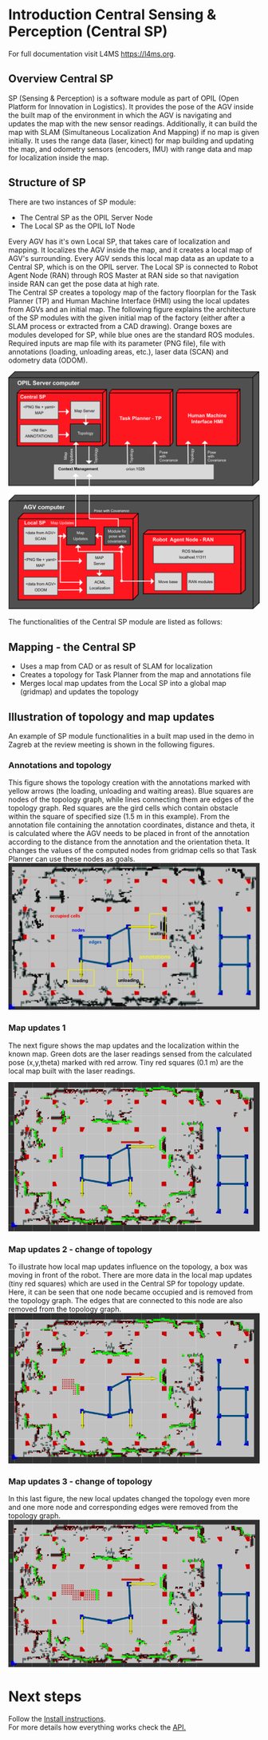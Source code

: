 # Introduction Central Sensing & Perception (Central SP)

For full documentation visit L4MS <https://l4ms.org>.

<!--Link to other modules of OPIL (opil-MODULENAME.l4ms.eu):-->

<!--* [Robot Agent Node (RAN)](http://opil-ran.l4ms.eu)-->
<!--* [Human Agent Node (HAN)](http://opil-han.l4ms.eu)-->
<!--* [Sensor Agent Node (SAN)](http://opil-san.l4ms.eu) -->
<!--* [Task Planner (TP)](http://opil-tp.l4ms.eu)-->
<!--* [Human Machine Interface (HMI)](http://opil-hmi.l4ms.eu)-->
<!--* [Context Management (CM)](http://opil-cm.l4ms.eu) -->

## Overview Central SP

SP (Sensing & Perception) is a software module as part of OPIL (Open Platform for Innovation in Logistics). 
It provides the pose of the AGV inside the built map of the environment in which the AGV is navigating and updates the map with the new sensor readings.
Additionally, it can build the map with SLAM (Simultaneous Localization And Mapping) if no map is given initially. It uses the range data (laser, kinect) for map building and updating the map, and odometry sensors (encoders, IMU) with range data and map for localization inside the map.

## Structure of SP

There are two instances of SP module: 

* The Central SP as the OPIL Server Node
* The Local SP as the OPIL IoT Node

Every AGV has it's own Local SP, that takes care of localization and mapping. It localizes the AGV inside the map, and it creates a local map of AGV's surrounding.
Every AGV sends this local map data as an update to a Central SP, which is on the OPIL server. The Local SP is connected to Robot Agent Node (RAN) through ROS Master at RAN side so that navigation inside RAN can get the pose data at high rate.  
The Central SP creates a topology map of the factory floorplan for the Task Planner (TP) and Human Machine Interface (HMI) using the local updates from AGVs and an initial map.
The following figure explains the architecture of the SP modules with the given initial map of the factory (either after a SLAM process or extracted from a CAD drawing). Orange boxes are modules developed for SP, while blue ones are the standard ROS modules. Required inputs are map file with its parameter (PNG file), file with annotations (loading, unloading areas, etc.), laser data (SCAN) and odometry data (ODOM).

![SP module architecture](./img/sp.png)

The functionalities of the Central SP module are listed as follows:

## Mapping - the Central SP

* Uses a map from CAD or as result of SLAM for localization
* Creates a topology for Task Planner from the map and annotations file
* Merges local map updates from the Local SP into a global map (gridmap) and updates the topology

## <a name="topologyupdates">Illustration of topology and map updates</a>

An example of SP module functionalities in a built map used in the demo in Zagreb at the review meeting is shown in the following figures. 


### Annotations and topology
This figure shows the topology creation with the annotations marked with yellow arrows (the loading, unloading and waiting areas).
Blue squares are nodes of the topology graph, while lines connecting them are edges of the topology graph. Red squares are the gird cells which contain obstacle within the square of specified size (1.5 m in this example).
From the annotation file containing the annotation coordinates, distance and theta, it is calculated where the AGV needs to be placed in front of the annotation according to the distance from the annotation and the orientation theta. It changes the values of the computed nodes from gridmap cells so that Task Planner can use these nodes as goals.
![Annotations and topology](./img/annotationswithannotations.png)

### <a name="mapupdates1">Map updates 1</a>
The next figure shows the map updates and the localization within the known map. Green dots are the laser readings sensed from the calculated pose (x,y,theta) marked with red arrow.
Tiny red squares (0.1 m) are the local map built with the laser readings. 

![Map updates 1](./img/mapupdates1.png)

### Map updates 2 - change of topology
To illustrate how local map updates influence on the topology, a box was moving in front of the robot. There are more data in the local map updates (tiny red squares) which are used in the Central SP for topology update. Here, it can be seen that one node became occupied and is removed from the topology graph. The edges that are connected to this node are also removed from the topology graph.
![Map updates 2](./img/mapupdates2.png)

### Map updates 3 - change of topology
In this last figure, the new local updates changed the topology even more and one more node and corresponding edges were removed from the topology graph.
![Map updates 3](./img/mapupdates3.png)


# Next steps

Follow the [Install instructions](./opil_server_sp_install.md).   
For more details how everything works check the [API.](./../../develop/SP/opil_api_sp.md)     
        
